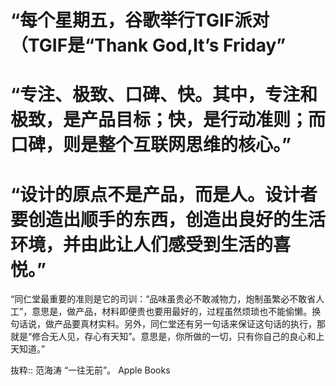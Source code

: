 # “每个星期五，谷歌举行TGIF派对（TGIF是“Thank God,It’s Friday”

# “专注、极致、口碑、快。其中，专注和极致，是产品目标；快，是行动准则；而口碑，则是整个互联网思维的核心。”

# “设计的原点不是产品，而是人。设计者要创造出顺手的东西，创造出良好的生活环境，并由此让人们感受到生活的喜悦。”

“同仁堂最重要的准则是它的司训：“品味虽贵必不敢减物力，炮制虽繁必不敢省人工”，意思是，做产品，材料即便贵也要用最好的，过程虽然烦琐也不能偷懒。换句话说，做产品要真材实料。另外，同仁堂还有另一句话来保证这句话的执行，那就是“修合无人见，存心有天知”。意思是，你所做的一切，只有你自己的良心和上天知道。”

抜粋:: 范海涛  “一往无前”。 Apple Books  
